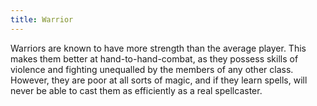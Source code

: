 ```yaml
---
title: Warrior
---
```


Warriors are known to have more strength than the average player. This
makes them better at hand-to-hand-combat, as they possess skills of
violence and fighting unequalled by the members of any other class.
However, they are poor at all sorts of magic, and if they learn spells,
will never be able to cast them as efficiently as a real spellcaster.